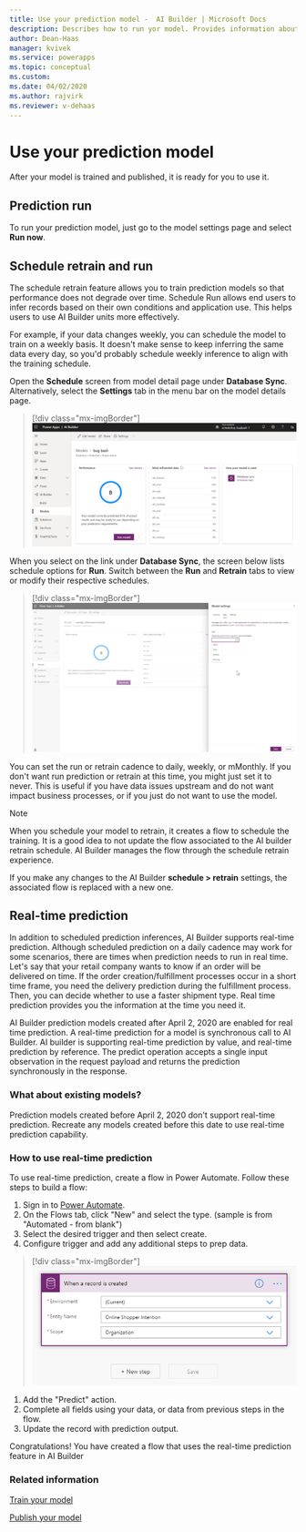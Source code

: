 ```yaml
---
title: Use your prediction model -  AI Builder | Microsoft Docs
description: Describes how to run yor model. Provides information about the schedule feature, which allows you to automatically retrain and run your prediction model at the cadence you choose. 
author: Dean-Haas
manager: kvivek
ms.service: powerapps
ms.topic: conceptual
ms.custom: 
ms.date: 04/02/2020
ms.author: rajvirk
ms.reviewer: v-dehaas
---
```


# Use your prediction model

After your model is trained and published, it is ready for you to use it. 

## Prediction run

To run your prediction model, just go to the model settings page and select **Run now**.

## Schedule retrain and run

The schedule retrain feature allows you to train prediction models so that performance does not degrade over time. Schedule Run allows end users to infer records based on their own conditions and application use. This helps users to use AI Builder units more effectively.

For example, if your data changes weekly, you can schedule the model to train on a weekly basis. It doesn't make sense to keep inferring the same data every day, so you'd probably schedule weekly inference to align with the training schedule.

Open the **Schedule** screen from model detail page under **Database Sync**. Alternatively, select the **Settings** tab in the menu bar on the model details page.

> [!div class="mx-imgBorder"]
> ![Schedule screen](media/schedule-screen.png "Schedule screen")

When you select on the link under **Database Sync**, the screen below lists schedule options for **Run**. Switch between the **Run** and **Retrain** tabs to view or modify their respective schedules.

> [!div class="mx-imgBorder"]
> ![elect schedule cadence](media/schedule-cadence.png "Select schedule cadence")

You can set the run or retrain cadence to daily, weekly, or mMonthly. If you don't want run prediction or retrain at this time, you might just set it to never. This is useful if you have data issues upstream and do not want impact business processes, or if you just do not want to use the model.

> [!NOTE]  
> When you schedule your model to retrain, it creates a flow to schedule the training. It is a good idea to not update the flow associated to the AI builder retrain schedule. AI Builder manages the flow through the schedule retrain experience.

If you make any changes to the AI Builder **schedule > retrain** settings, the associated flow is replaced with a new one.

## Real-time prediction

In addition to scheduled prediction inferences, AI Builder supports real-time prediction. Although scheduled prediction on a daily cadence may work for some scenarios, there are times when prediction needs to run in real time. Let's say that your retail company wants to know if an order will be delivered on time. If the order creation/fulfillment processes occur in a short time frame, you need the delivery prediction during the fulfillment process. Then, you can decide whether to use a faster shipment type. Real time prediction provides you the information at the time you need it.

AI Builder prediction models created after April 2, 2020 are enabled for real time prediction. A real-time prediction for a model is synchronous call to AI Builder. AI builder is supporting real-time prediction by value, and real-time prediction by reference. The predict operation accepts a single input observation in the request payload and returns the prediction synchronously in the response.

### What about existing models?

Prediction models created before April 2, 2020 don't support real-time prediction. Recreate any models created before this date  to use real-time prediction capability.

### How to use real-time prediction

To use real-time prediction, create a flow in Power Automate. Follow these steps to build a flow:

1. Sign in to [Power Automate](https://flow.microsoft.com/).
1. On the Flows tab, click "New" and select the type. (sample is from "Automated - from blank")
1. Select the desired trigger and then select create.
1. Configure trigger and add any additional steps to prep data.

> [!div class="mx-imgBorder"]
> ![Configure trigger](media/predict-configure-trigger.png "Configure trigger")

1. Add the "Predict" action. 
1. Complete all fields using your data, or data from previous steps in the flow.
1. Update the record with prediction output.

Congratulations! You have created a flow that uses the real-time prediction feature in AI Builder

### Related information

[Train your model](train-model.md)

[Publish your model](publish-model.md)
